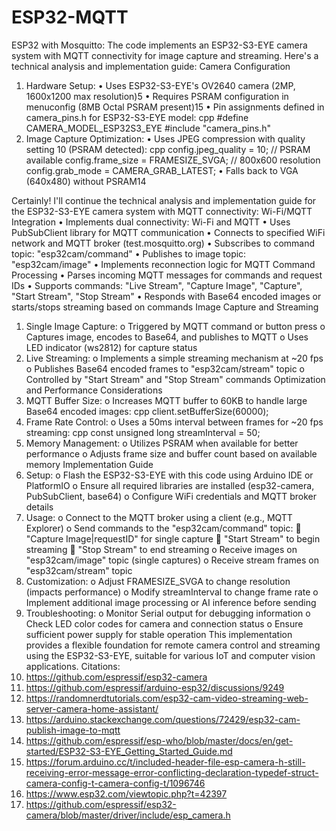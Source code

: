 # ESP32-MQTT
ESP32 with Mosquitto:
The code implements an ESP32-S3-EYE camera system with MQTT connectivity for image capture and streaming. Here's a technical analysis and implementation guide:
Camera Configuration
1.	Hardware Setup:
•	Uses ESP32-S3-EYE's OV2640 camera (2MP, 1600x1200 max resolution)5
•	Requires PSRAM configuration in menuconfig (8MB Octal PSRAM present)15
•	Pin assignments defined in camera_pins.h for ESP32-S3-EYE model:
cpp
#define CAMERA_MODEL_ESP32S3_EYE
#include "camera_pins.h"
2.	Image Capture Optimization:
•	Uses JPEG compression with quality setting 10 (PSRAM detected):
cpp
config.jpeg_quality = 10;  // PSRAM available
config.frame_size = FRAMESIZE_SVGA;  // 800x600 resolution
config.grab_mode = CAMERA_GRAB_LATEST;
•	Falls back to VGA (640x480) without PSRAM14

Certainly! I'll continue the technical analysis and implementation guide for the ESP32-S3-EYE camera system with MQTT connectivity:
Wi-Fi/MQTT Integration
•	Implements dual connectivity: Wi-Fi and MQTT
•	Uses PubSubClient library for MQTT communication
•	Connects to specified WiFi network and MQTT broker (test.mosquitto.org)
•	Subscribes to command topic: "esp32cam/command"
•	Publishes to image topic: "esp32cam/image"
•	Implements reconnection logic for MQTT
Command Processing
•	Parses incoming MQTT messages for commands and request IDs
•	Supports commands: "Live Stream", "Capture Image", "Capture", "Start Stream", "Stop Stream"
•	Responds with Base64 encoded images or starts/stops streaming based on commands
Image Capture and Streaming
1.	Single Image Capture:
o	Triggered by MQTT command or button press
o	Captures image, encodes to Base64, and publishes to MQTT
o	Uses LED indicator (ws2812) for capture status
2.	Live Streaming:
o	Implements a simple streaming mechanism at ~20 fps
o	Publishes Base64 encoded frames to "esp32cam/stream" topic
o	Controlled by "Start Stream" and "Stop Stream" commands
Optimization and Performance Considerations
1.	MQTT Buffer Size:
o	Increases MQTT buffer to 60KB to handle large Base64 encoded images:
cpp
client.setBufferSize(60000);
2.	Frame Rate Control:
o	Uses a 50ms interval between frames for ~20 fps streaming:
cpp
const unsigned long streamInterval = 50;
3.	Memory Management:
o	Utilizes PSRAM when available for better performance
o	Adjusts frame size and buffer count based on available memory
Implementation Guide
1.	Setup:
o	Flash the ESP32-S3-EYE with this code using Arduino IDE or PlatformIO
o	Ensure all required libraries are installed (esp32-camera, PubSubClient, base64)
o	Configure WiFi credentials and MQTT broker details
2.	Usage:
o	Connect to the MQTT broker using a client (e.g., MQTT Explorer)
o	Send commands to the "esp32cam/command" topic:
	"Capture Image|requestID" for single capture
	"Start Stream" to begin streaming
	"Stop Stream" to end streaming
o	Receive images on "esp32cam/image" topic (single captures)
o	Receive stream frames on "esp32cam/stream" topic
3.	Customization:
o	Adjust FRAMESIZE_SVGA to change resolution (impacts performance)
o	Modify streamInterval to change frame rate
o	Implement additional image processing or AI inference before sending
4.	Troubleshooting:
o	Monitor Serial output for debugging information
o	Check LED color codes for camera and connection status
o	Ensure sufficient power supply for stable operation
This implementation provides a flexible foundation for remote camera control and streaming using the ESP32-S3-EYE, suitable for various IoT and computer vision applications.
Citations:
1.	https://github.com/espressif/esp32-camera
2.	https://github.com/espressif/arduino-esp32/discussions/9249
3.	https://randomnerdtutorials.com/esp32-cam-video-streaming-web-server-camera-home-assistant/
4.	https://arduino.stackexchange.com/questions/72429/esp32-cam-publish-image-to-mqtt
5.	https://github.com/espressif/esp-who/blob/master/docs/en/get-started/ESP32-S3-EYE_Getting_Started_Guide.md
6.	https://forum.arduino.cc/t/included-header-file-esp-camera-h-still-receiving-error-message-error-conflicting-declaration-typedef-struct-camera-config-t-camera-config-t/1096746
7.	https://www.esp32.com/viewtopic.php?t=42397
8.	https://github.com/espressif/esp32-camera/blob/master/driver/include/esp_camera.h
